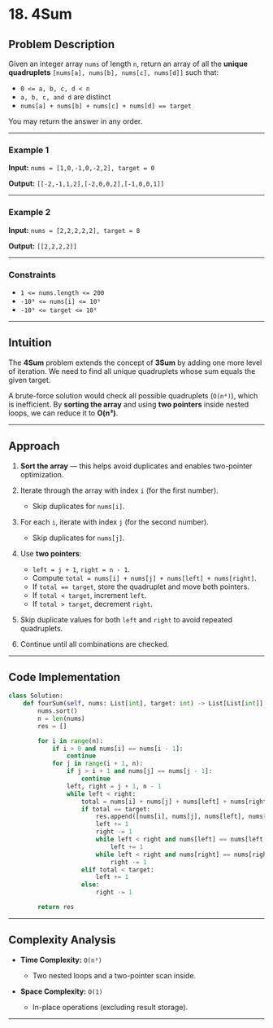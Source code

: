 # 18. 4Sum

## Problem Description

Given an integer array `nums` of length `n`, return an array of all the **unique quadruplets** `[nums[a], nums[b], nums[c], nums[d]]` such that:

- `0 <= a, b, c, d < n`
- `a, b, c, and d` are distinct
- `nums[a] + nums[b] + nums[c] + nums[d] == target`

You may return the answer in any order.

---

### Example 1

**Input:**
`nums = [1,0,-1,0,-2,2], target = 0`

**Output:**
`[[-2,-1,1,2],[-2,0,0,2],[-1,0,0,1]]`

---

### Example 2

**Input:**
`nums = [2,2,2,2,2], target = 8`

**Output:**
`[[2,2,2,2]]`

---

### Constraints

- `1 <= nums.length <= 200`
- `-10⁹ <= nums[i] <= 10⁹`
- `-10⁹ <= target <= 10⁹`

---

## Intuition

The **4Sum** problem extends the concept of **3Sum** by adding one more level of iteration.
We need to find all unique quadruplets whose sum equals the given target.

A brute-force solution would check all possible quadruplets (`O(n⁴)`), which is inefficient.
By **sorting the array** and using **two pointers** inside nested loops, we can reduce it to **O(n³)**.

---

## Approach

1. **Sort the array** — this helps avoid duplicates and enables two-pointer optimization.
2. Iterate through the array with index `i` (for the first number).

   - Skip duplicates for `nums[i]`.

3. For each `i`, iterate with index `j` (for the second number).

   - Skip duplicates for `nums[j]`.

4. Use **two pointers**:

   - `left = j + 1`, `right = n - 1`.
   - Compute `total = nums[i] + nums[j] + nums[left] + nums[right]`.
   - If `total == target`, store the quadruplet and move both pointers.
   - If `total < target`, increment `left`.
   - If `total > target`, decrement `right`.

5. Skip duplicate values for both `left` and `right` to avoid repeated quadruplets.
6. Continue until all combinations are checked.

---

## Code Implementation

```python
class Solution:
    def fourSum(self, nums: List[int], target: int) -> List[List[int]]:
        nums.sort()
        n = len(nums)
        res = []

        for i in range(n):
            if i > 0 and nums[i] == nums[i - 1]:
                continue
            for j in range(i + 1, n):
                if j > i + 1 and nums[j] == nums[j - 1]:
                    continue
                left, right = j + 1, n - 1
                while left < right:
                    total = nums[i] + nums[j] + nums[left] + nums[right]
                    if total == target:
                        res.append([nums[i], nums[j], nums[left], nums[right]])
                        left += 1
                        right -= 1
                        while left < right and nums[left] == nums[left - 1]:
                            left += 1
                        while left < right and nums[right] == nums[right + 1]:
                            right -= 1
                    elif total < target:
                        left += 1
                    else:
                        right -= 1

        return res
```

---

## Complexity Analysis

- **Time Complexity:** `O(n³)`

  - Two nested loops and a two-pointer scan inside.

- **Space Complexity:** `O(1)`

  - In-place operations (excluding result storage).

---
